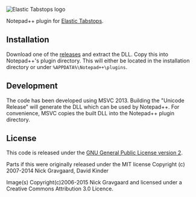 ![Elastic Tabstops logo](https://dl.dropboxusercontent.com/u/13788271/ElasticTabstops/logo.gif)

Notepad++ plugin for [Elastic Tabstops](http://nickgravgaard.com/elastic-tabstops/). 

## Installation
Download one of the [releases](https://github.com/dail8859/ElasticTabstops/releases) and extract the DLL. Copy this into Notepad++'s plugin directory. This will either be located in the installation directory or under `%APPDATA%\Notepad++\plugins`.

## Development
The code has been developed using MSVC 2013. Building the "Unicode Release" will generate the DLL which can be used by Notepad++. For convenience, MSVC copies the built DLL into the Notepad++ plugin directory. 

## License
This code is released under the [GNU General Public License version 2](http://www.gnu.org/licenses/gpl-2.0.txt).

Parts if this were originally released under the MIT license Copyright (c) 2007-2014 Nick Gravgaard, David Kinder

Image(s) Copyright(c)2006-2015 Nick Gravgaard and licensed under a Creative Commons Attribution 3.0 Licence.

